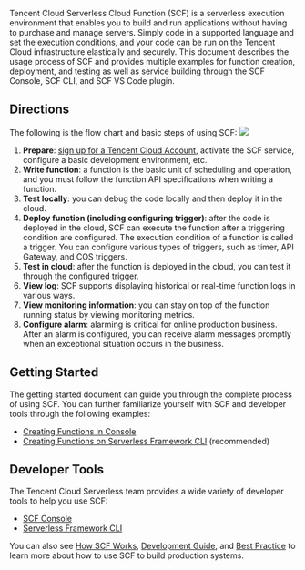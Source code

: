 Tencent Cloud Serverless Cloud Function (SCF) is a serverless execution environment that enables you to build and run applications without having to purchase and manage servers. Simply code in a supported language and set the execution conditions, and your code can be run on the Tencent Cloud infrastructure elastically and securely.
This document describes the usage process of SCF and provides multiple examples for function creation, deployment, and testing as well as service building through the SCF Console, SCF CLI, and SCF VS Code plugin.


## Directions
The following is the flow chart and basic steps of using SCF:
![](https://main.qcloudimg.com/raw/238c9831ab16c07ea94ab14f41d4b1b0.png)
1. **Prepare**: [sign up for a Tencent Cloud Account](https://intl.cloud.tencent.com/document/product/378/17985), activate the SCF service, configure a basic development environment, etc.
2. **Write function**: a function is the basic unit of scheduling and operation, and you must follow the function API specifications when writing a function.
3. **Test locally**: you can debug the code locally and then deploy it in the cloud.
4. **Deploy function (including configuring trigger)**: after the code is deployed in the cloud, SCF can execute the function after a triggering condition are configured. The execution condition of a function is called a trigger. You can configure various types of triggers, such as timer, API Gateway, and COS triggers.
5. **Test in cloud**: after the function is deployed in the cloud, you can test it through the configured trigger.
6. **View log**: SCF supports displaying historical or real-time function logs in various ways.
7. **View monitoring information**: you can stay on top of the function running status by viewing monitoring metrics.
8. **Configure alarm**: alarming is critical for online production business. After an alarm is configured, you can receive alarm messages promptly when an exceptional situation occurs in the business.



## Getting Started

The getting started document can guide you through the complete process of using SCF. You can further familiarize yourself with SCF and developer tools through the following examples:

- [Creating Functions in Console](https://intl.cloud.tencent.com/document/product/583/32742)
- [Creating Functions on Serverless Framework CLI](https://intl.cloud.tencent.com/document/product/1040/33164) (recommended)







## Developer Tools

The Tencent Cloud Serverless team provides a wide variety of developer tools to help you use SCF:

- [SCF Console](https://console.cloud.tencent.com/scf)
- [Serverless Framework CLI](https://intl.cloud.tencent.com/document/product/1040/33164)


You can also see [How SCF Works](https://intl.cloud.tencent.com/document/product/583/9694), [Development Guide](https://intl.cloud.tencent.com/document/product/583/9210), and [Best Practice](https://intl.cloud.tencent.com/document/product/583/9739) to learn more about how to use SCF to build production systems.
